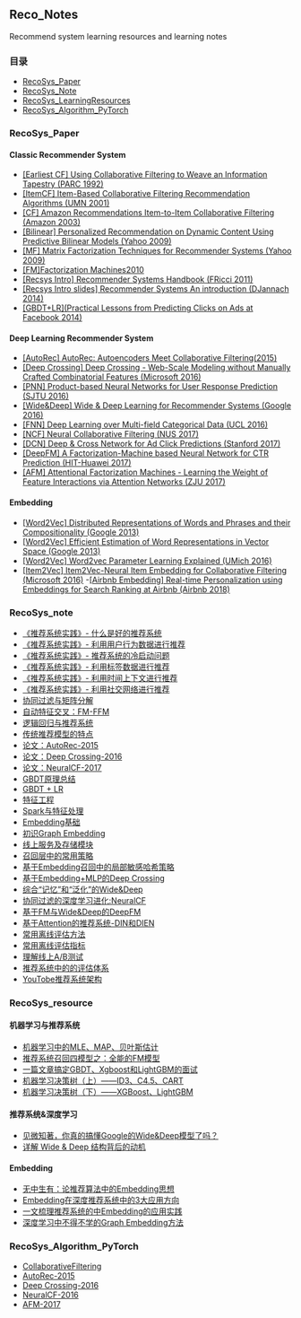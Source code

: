 ## Reco_Notes
Recommend system learning resources and learning notes

### 目录

- [RecoSys_Paper](#paper)
- [RecoSys_Note](#note)
- [RecoSys_LearningResources](#blog)
- [RecoSys_Algorithm_PyTorch](#torch)

<a id="paper"></a>

### RecoSys_Paper

#### Classic Recommender System

- [[Earliest CF] Using Collaborative Filtering to Weave an Information Tapestry (PARC 1992)](https://github.com/yearing1017/RecoSys/blob/main/Reco_paper/Classic%20Recommender%20System/%5BEarliest%20CF%5D%20Using%20Collaborative%20Filtering%20to%20Weave%20an%20Information%20Tapestry.pdf)
- [[ItemCF] Item-Based Collaborative Filtering Recommendation Algorithms (UMN 2001)](https://github.com/yearing1017/RecoSys/blob/main/Reco_paper/Classic%20Recommender%20System/%5BItemCF%5D%20Item-Based%20Collaborative%20Filtering%20Recommendation%20Algorithms.pdf)
- [[CF] Amazon Recommendations Item-to-Item Collaborative Filtering (Amazon 2003)](https://github.com/yearing1017/RecoSys/blob/main/Reco_paper/Classic%20Recommender%20System/%5BCF%5D%20Amazon%20Recommendations%20Item-to-Item%20Collaborative%20Filtering.pdf)
- [[Bilinear] Personalized Recommendation on Dynamic Content Using Predictive Bilinear Models (Yahoo 2009)](https://github.com/yearing1017/RecoSys/blob/main/Reco_paper/Classic%20Recommender%20System/%5BBilinear%5D%20Personalized%20Recommendation%20on%20Dynamic%20Content%20Using%20Predictive%20Bilinear%20Models.pdf)
- [[MF] Matrix Factorization Techniques for Recommender Systems (Yahoo 2009)](https://github.com/yearing1017/RecoSys/blob/main/Reco_paper/Classic%20Recommender%20System/%5BMF%5D%20Matrix%20Factorization%20Techniques%20for%20Recommender%20Systems.pdf)
- [[FM]Factorization Machines2010](https://github.com/yearing1017/RecoSys/blob/main/Reco_paper/Classic%20Recommender%20System/%5BFM%5DFactorization%20Machines2010.pdf)
- [[Recsys Intro] Recommender Systems Handbook (FRicci 2011)](https://github.com/yearing1017/RecoSys/blob/main/Reco_paper/Classic%20Recommender%20System/%5BRecsys%20Intro%5D%20Recommender%20Systems%20Handbook.pdf)
- [[Recsys Intro slides] Recommender Systems An introduction (DJannach 2014)](https://github.com/yearing1017/RecoSys/blob/main/Reco_paper/Classic%20Recommender%20System/%5BRecsys%20Intro%20slides%5D%20Recommender%20Systems%20An%20introduction.pdf)
- [[GBDT+LR](Practical Lessons from Predicting Clicks on Ads at Facebook 2014)](https://github.com/yearing1017/RecoSys/blob/main/Reco_paper/Classic%20Recommender%20System/%5BGBDT%2BLR%5DPractical%20Lessons%20from%20Predicting%20Clicks%20on%20Ads%20at%20Facebook%202014.PDF)

#### Deep Learning Recommender System

- [[AutoRec] AutoRec: Autoencoders Meet Collaborative Filtering(2015)](https://github.com/yearing1017/RecoSys/blob/main/Reco_paper/Deep%20Learning%20Recommender%20System/%5BAutoRec%5D-2015.pdf)
- [[Deep Crossing] Deep Crossing - Web-Scale Modeling without Manually Crafted Combinatorial Features (Microsoft 2016) ](https://github.com/yearing1017/RecoSys/blob/main/Reco_paper/Deep%20Learning%20Recommender%20System/%5BDeep%20Crossing%5D%20Deep%20Crossing%20-%20Web-Scale%20Modeling%20without%20Manually%20Crafted%20Combinatorial%20Features.pdf)
- [[PNN] Product-based Neural Networks for User Response Prediction (SJTU 2016)](https://github.com/yearing1017/RecoSys/blob/main/Reco_paper/Deep%20Learning%20Recommender%20System/%5BPNN%5D%20Product-based%20Neural%20Networks%20for%20User%20Response%20Prediction.pdf)
- [[Wide&Deep] Wide & Deep Learning for Recommender Systems (Google 2016)](https://github.com/yearing1017/RecoSys/blob/main/Reco_paper/Deep%20Learning%20Recommender%20System/%5BWide%26Deep%5D%20Wide%20%26%20Deep%20Learning%20for%20Recommender%20Systems.pdf)
- [[FNN] Deep Learning over Multi-field Categorical Data (UCL 2016)](https://github.com/yearing1017/RecoSys/blob/main/Reco_paper/Deep%20Learning%20Recommender%20System/%5BFNN%5D%20Deep%20Learning%20over%20Multi-field%20Categorical%20Data.pdf)
- [[NCF] Neural Collaborative Filtering (NUS 2017)](https://github.com/yearing1017/RecoSys/blob/main/Reco_paper/Deep%20Learning%20Recommender%20System/%5BNCF%5D%20Neural%20Collaborative%20Filtering.pdf)
- [[DCN] Deep & Cross Network for Ad Click Predictions (Stanford 2017)](https://github.com/yearing1017/RecoSys/blob/main/Reco_paper/Deep%20Learning%20Recommender%20System/%5BDCN%5D%20Deep%20%26%20Cross%20Network%20for%20Ad%20Click%20Predictions.pdf)
- [[DeepFM] A Factorization-Machine based Neural Network for CTR Prediction (HIT-Huawei 2017)](https://github.com/yearing1017/RecoSys/blob/main/Reco_paper/Deep%20Learning%20Recommender%20System/%5BDeepFM%5D%20A%20Factorization-Machine%20based%20Neural%20Network%20for%20CTR%20Prediction.pdf)
- [[AFM] Attentional Factorization Machines - Learning the Weight of Feature Interactions via Attention Networks (ZJU 2017)](https://github.com/yearing1017/RecoSys/blob/main/Reco_paper/Deep%20Learning%20Recommender%20System/%5BAFM%5D%20Attentional%20Factorization%20Machines%20-%20Learning%20the%20Weight%20of%20Feature%20Interactions%20via%20Attention%20Networks.pdf)

#### Embedding

- [[Word2Vec] Distributed Representations of Words and Phrases and their Compositionality (Google 2013)](https://github.com/yearing1017/RecoSys/blob/main/Reco_paper/Embedding/%5BWord2Vec%5D%20Distributed%20Representations%20of%20Words%20and%20Phrases%20and%20their%20Compositionality.pdf)
- [[Word2Vec] Efficient Estimation of Word Representations in Vector Space (Google 2013)](https://github.com/yearing1017/RecoSys/blob/main/Reco_paper/Embedding/%5BWord2Vec%5D%20Efficient%20Estimation%20of%20Word%20Representations%20in%20Vector%20Space.pdf)
- [[Word2Vec] Word2vec Parameter Learning Explained (UMich 2016)](https://github.com/yearing1017/RecoSys/blob/main/Reco_paper/Embedding/%5BWord2Vec%5D%20Word2vec%20Parameter%20Learning%20Explained%20.pdf)
- [[Item2Vec] Item2Vec-Neural Item Embedding for Collaborative Filtering (Microsoft 2016)](https://github.com/yearing1017/RecoSys/blob/main/Reco_paper/Embedding/%5BItem2Vec%5D%20Item2Vec-Neural%20Item%20Embedding%20for%20Collaborative%20Filtering.pdf)
-[[Airbnb Embedding] Real-time Personalization using Embeddings for Search Ranking at Airbnb (Airbnb 2018)](https://github.com/yearing1017/RecoSys/blob/main/Reco_paper/Embedding/%5BAirbnb%20Embedding%5D%20Real-time%20Personalization%20using%20Embeddings%20for%20Search%20Ranking%20at%20Airbnb%20(Airbnb%202018).pdf)

<a id="note"></a>

### RecoSys_note

- [《推荐系统实践》- 什么是好的推荐系统](https://github.com/yearing1017/RecoSys/blob/main/Reco_note/推荐系统实践(1)--%20一个好的推荐系统.md)
- [《推荐系统实践》- 利用用户行为数据进行推荐](https://github.com/yearing1017/RecoSys/blob/main/Reco_note/推荐系统实践(2)--利用用户行为数据进行推荐.md)
- [《推荐系统实践》- 推荐系统的冷启动问题](https://github.com/yearing1017/RecoSys/blob/main/Reco_note/推荐系统实践(3)--冷启动问题.md)
- [《推荐系统实践》- 利用标签数据进行推荐](https://github.com/yearing1017/RecoSys/blob/main/Reco_note/推荐系统实践(4)--利用标签数据进行推荐.md)
- [《推荐系统实践》- 利用时间上下文进行推荐](https://github.com/yearing1017/RecoSys/blob/main/Reco_note/推荐系统实践(5)-利用上下文信息进行推荐.md)
- [《推荐系统实践》- 利用社交网络进行推荐](https://github.com/yearing1017/RecoSys/blob/main/Reco_note/推荐系统实践(6)--利用社交网络推荐.md)
- [协同过滤与矩阵分解](https://github.com/yearing1017/RecoSys/blob/main/Reco_note/协同过滤和矩阵分解.md)
- [自动特征交叉：FM-FFM](https://github.com/yearing1017/RecoSys/blob/main/Reco_note/自动特征交叉_FM-FFM.md)
- [逻辑回归与推荐系统](https://github.com/yearing1017/RecoSys/blob/main/Reco_note/逻辑回归用于推荐系统.md)
- [传统推荐模型的特点](https://github.com/yearing1017/RecoSys/blob/main/Reco_note/传统推荐模型的特点总结.md)
- [论文：AutoRec-2015](https://github.com/yearing1017/RecoSys/blob/main/Reco_note/AutoRec-2015.md)
- [论文：Deep Crossing-2016](https://github.com/yearing1017/RecoSys/blob/main/Reco_note/Deep%20Crossing-2016.md)
- [论文：NeuralCF-2017](https://github.com/yearing1017/RecoSys/blob/main/Reco_note/Neural%20CF-2017.md)
- [GBDT原理总结](https://github.com/yearing1017/RecoSys/blob/main/Reco_note/GBDT.md)
- [GBDT + LR](https://github.com/yearing1017/RecoSys/blob/main/Reco_note/GBDT%20%2B%20LR.md)
- [特征工程](https://github.com/yearing1017/RecoSys/blob/main/Reco_note/特征工程.md)
- [Spark与特征处理](https://github.com/yearing1017/RecoSys/blob/main/Reco_note/Spark与特征处理.md)
- [Embedding基础](https://github.com/yearing1017/RecoSys/blob/main/Reco_note/Embedding基础.md)
- [初识Graph Embedding](https://github.com/yearing1017/RecoSys/blob/main/Reco_note/Graph%20Embedding%20.md) 
- [线上服务及存储模块](https://github.com/yearing1017/RecoSys/blob/main/Reco_note/线上服务及存储模块.md)
- [召回层中的常用策略](https://github.com/yearing1017/RecoSys/blob/main/Reco_note/召回层初识.md)
- [基于Embedding召回中的局部敏感哈希策略](https://github.com/yearing1017/RecoSys/blob/main/Reco_note/局部敏感哈希：在常数时间内搜索Embedding最近邻.md)
- [基于Embedding+MLP的Deep Crossing](https://github.com/yearing1017/RecoSys/blob/main/Reco_note/基于Embedding%2BMLP的Deep%20Crossing.md)
- [综合“记忆”和“泛化”的Wide&Deep](https://github.com/yearing1017/RecoSys/blob/main/Reco_note/Wide%26Deep模型.md)
- [协同过滤的深度学习进化:NeuralCF](https://github.com/yearing1017/RecoSys/blob/main/Reco_note/NeuralCF.md)
- [基于FM与Wide&Deep的DeepFM](https://github.com/yearing1017/RecoSys/blob/main/Reco_note/DeepFM.md)
- [基于Attention的推荐系统-DIN和DIEN](https://github.com/yearing1017/RecoSys/blob/main/Reco_note/基于Attention的推荐系统-DIN和DIEN.md)
- [常用离线评估方法](https://github.com/yearing1017/RecoSys/blob/main/Reco_note/离线评估方法.md)
- [常用离线评估指标](https://github.com/yearing1017/RecoSys/blob/main/Reco_note/评估指标.md)
- [理解线上A/B测试](https://github.com/yearing1017/RecoSys/blob/main/Reco_note/线上A:B测试.md)
- [推荐系统中的的评估体系](https://github.com/yearing1017/RecoSys/blob/main/Reco_note/评估体系.md)
- [YouTobe推荐系统架构](https://github.com/yearing1017/RecoSys/blob/main/Reco_note/YouTube%20推荐系统架构.md)

<a id="blog"></a>

### RecoSys_resource

#### 机器学习与推荐系统

- [机器学习中的MLE、MAP、贝叶斯估计](https://zhuanlan.zhihu.com/p/72370235)
- [推荐系统召回四模型之：全能的FM模型](https://zhuanlan.zhihu.com/p/58160982)
- [一篇文章搞定GBDT、Xgboost和LightGBM的面试](https://zhuanlan.zhihu.com/p/148050748)
- [机器学习决策树（上）——ID3、C4.5、CART](https://zhuanlan.zhihu.com/p/85731206)
- [机器学习决策树（下）——XGBoost、LightGBM](https://zhuanlan.zhihu.com/p/87885678)

#### 推荐系统&深度学习

- [见微知著，你真的搞懂Google的Wide&Deep模型了吗？](https://zhuanlan.zhihu.com/p/142958834)
- [详解 Wide & Deep 结构背后的动机](https://zhuanlan.zhihu.com/p/53361519)

#### Embedding

- [无中生有：论推荐算法中的Embedding思想](https://zhuanlan.zhihu.com/p/320196402)
- [Embedding在深度推荐系统中的3大应用方向](https://zhuanlan.zhihu.com/p/67218758)
- [一文梳理推荐系统的中Embedding的应用实践](https://mp.weixin.qq.com/s/2JuyVJos2RrqGKcVgZRZvA)
- [深度学习中不得不学的Graph Embedding方法](https://zhuanlan.zhihu.com/p/64200072)

<a id="torch"></a>

### RecoSys_Algorithm_PyTorch

- [CollaborativeFiltering](https://github.com/yearing1017/RecoSys/tree/main/Models_PyTorch/CollaborativeFiltering)
- [AutoRec-2015](https://github.com/yearing1017/RecoSys/tree/main/Models_PyTorch/AutoRec-2015)
- [Deep Crossing-2016](https://github.com/yearing1017/RecoSys/tree/main/RecoSys_Algorithm_PyTorch/Deep_Crossing-2016)
- [NeuralCF-2016](https://github.com/yearing1017/RecoSys/tree/main/Models_PyTorch/NeuralCF-2016)
- [AFM-2017](https://github.com/yearing1017/RecoSys/tree/main/Models_PyTorch/AFM-2017)